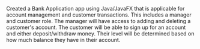 Created a Bank Application app using Java/JavaFX that is applicable for account management and customer transactions. This includes a manager and customer role. The manager will have access to adding and deleting a customer's account. The customer will be able to sign up for an account and either deposit/withdraw money. Their level will be determined based on how much balance they have in their account.

